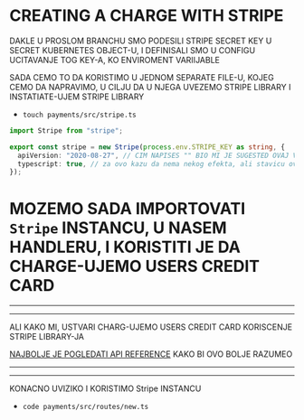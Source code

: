 # CREATING A CHARGE WITH STRIPE

DAKLE U PROSLOM BRANCHU SMO PODESILI STRIPE SECRET KEY U SECRET KUBERNETES OBJECT-U, I DEFINISALI SMO U CONFIGU UCITAVANJE TOG KEY-A, KO ENVIROMENT VARIIJABLE

SADA CEMO TO DA KORISTIMO U JEDNOM SEPARATE FILE-U, KOJEG CEMO DA NAPRAVIMO, U CILJU DA U NJEGA UVEZEMO STRIPE LIBRARY I INSTATIATE-UJEM STRIPE LIBRARY

- `touch payments/src/stripe.ts`

```ts
import Stripe from "stripe";

export const stripe = new Stripe(process.env.STRIPE_KEY as string, {
  apiVersion: "2020-08-27", // CIM NAPISES "" BIO MI JE SUGESTED OVAJ VERSION
  typescript: true, // za ovo kazu da nema nekog efekta, ali stavicu ovo
});

```

# MOZEMO SADA IMPORTOVATI `Stripe` INSTANCU, U NASEM HANDLERU, I KORISTITI JE DA CHARGE-UJEMO USERS CREDIT CARD

***
***

ALI KAKO MI, USTVARI CHARG-UJEMO USERS CREDIT CARD KORISCENJE STRIPE LIBRARY-JA

[NAJBOLJE JE POGLEDATI API REFERENCE](https://stripe.com/docs/api) KAKO BI OVO BOLJE RAZUMEO 

***
***

KONACNO UVIZIKO I KORISTIMO Stripe INSTANCU

- `code payments/src/routes/new.ts`

```ts

```
